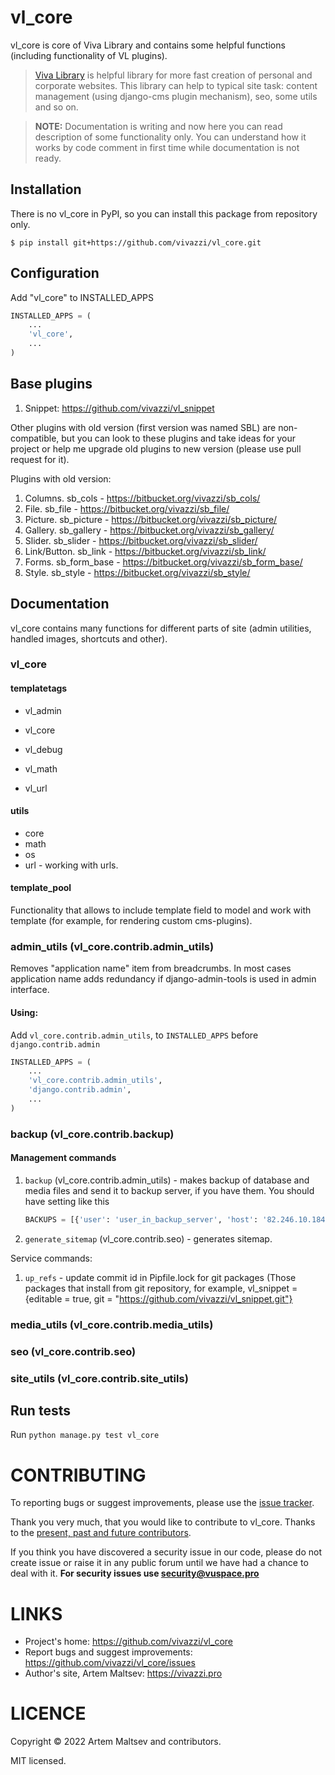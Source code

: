 # vl_core

vl_core is core of Viva Library and contains some helpful functions (including functionality of VL plugins).

> [Viva Library](https://vits.pro/dev/) is helpful library for more fast creation of personal and corporate websites. This library
> can help to typical site task: content management (using django-cms plugin mechanism), seo, some utils and so on.

> **NOTE:** Documentation is writing and now here you can read description of some functionality only. 
> You can understand how it works by code comment in first time while documentation is not ready.


## Installation

There is no vl_core in PyPI, so you can install this package from repository only.

```shell
$ pip install git+https://github.com/vivazzi/vl_core.git
```

## Configuration

Add "vl_core" to INSTALLED_APPS

```python
INSTALLED_APPS = (
    ...
    'vl_core',
    ...
)
```


## Base plugins

1. Snippet: https://github.com/vivazzi/vl_snippet

Other plugins with old version (first version was named SBL) are non-compatible, but you can look to these plugins
and take ideas for your project or help me upgrade old plugins to new version (please use pull request for it).

Plugins with old version:

1. Columns. sb_cols - https://bitbucket.org/vivazzi/sb_cols/
2. File. sb_file - https://bitbucket.org/vivazzi/sb_file/
3. Picture. sb_picture - https://bitbucket.org/vivazzi/sb_picture/
4. Gallery. sb_gallery - https://bitbucket.org/vivazzi/sb_gallery/
5. Slider. sb_slider - https://bitbucket.org/vivazzi/sb_slider/
6. Link/Button. sb_link - https://bitbucket.org/vivazzi/sb_link/
7. Forms. sb_form_base - https://bitbucket.org/vivazzi/sb_form_base/
8. Style. sb_style - https://bitbucket.org/vivazzi/sb_style/

## Documentation

vl_core contains many functions for different parts of site (admin utilities, handled images, shortcuts and other).

### vl_core

#### templatetags

- vl_admin

- vl_core

- vl_debug

- vl_math

- vl_url


#### utils

- core
- math
- os
- url - working with urls.


#### template_pool

Functionality that allows to include template field to model and work with template (for example, for rendering custom cms-plugins).


### admin_utils (vl_core.contrib.admin_utils)
Removes "application name" item from breadcrumbs. In most cases application name adds redundancy if django-admin-tools is used in admin interface.

#### Using:

Add `vl_core.contrib.admin_utils`, to `INSTALLED_APPS` before `django.contrib.admin`

```python
INSTALLED_APPS = (
    ...
    'vl_core.contrib.admin_utils',
    'django.contrib.admin',
    ...
)
```


### backup (vl_core.contrib.backup)

#### Management commands

1. `backup` (vl_core.contrib.admin_utils) - makes backup of database and media files and send it to backup server, if you have them. 
You should have setting like this

   ```python
   BACKUPS = [{'user': 'user_in_backup_server', 'host': '82.246.10.184'}, ...]
   ```

2. `generate_sitemap` (vl_core.contrib.seo) - generates sitemap.

Service commands:

1. `up_refs` - update commit id in Pipfile.lock for git packages (Those packages that install from git repository,
   for example, vl_snippet = {editable = true, git = "https://github.com/vivazzi/vl_snippet.git"}



### media_utils (vl_core.contrib.media_utils)

### seo (vl_core.contrib.seo)

### site_utils (vl_core.contrib.site_utils)


## Run tests

Run `python manage.py test vl_core`


# CONTRIBUTING

To reporting bugs or suggest improvements, please use the [issue tracker](https://github.com/vivazzi/vl_core/issues).

Thank you very much, that you would like to contribute to vl_core. Thanks to the [present, past and future contributors](https://github.com/vivazzi/vl_core/contributors).

If you think you have discovered a security issue in our code, please do not create issue or raise it in any public forum until we have had a chance to deal with it.
**For security issues use security@vuspace.pro**


# LINKS

- Project's home: https://github.com/vivazzi/vl_core
- Report bugs and suggest improvements: https://github.com/vivazzi/vl_core/issues
- Author's site, Artem Maltsev: https://vivazzi.pro

# LICENCE

Copyright © 2022 Artem Maltsev and contributors.

MIT licensed.
